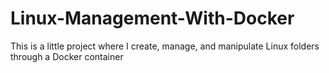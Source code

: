 # Linux-Management-With-Docker
 This is a little project where I create, manage, and manipulate Linux folders through a Docker container
